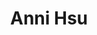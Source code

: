 ---
title: Anni Hsu
weight: 1
profile_img: images/anni.png
description: 
linkedin: https://www.linkedin.com/in/ahsu/
github: https://github.com/annihsu11
---